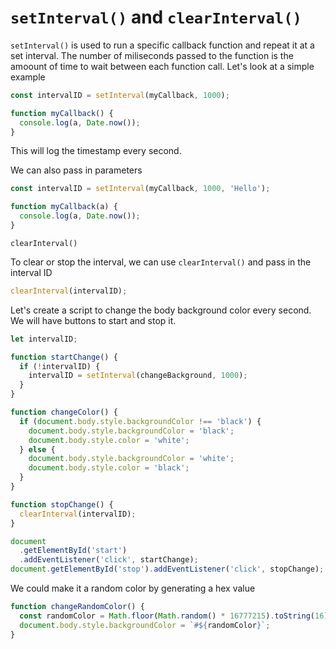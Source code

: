 # `setInterval()` and `clearInterval()`

`setInterval()` is used to run a specific callback function and repeat it at a set interval. The number of miliseconds passed to the function is the amoount of time to wait between each function call. Let's look at a simple example

```js
const intervalID = setInterval(myCallback, 1000);

function myCallback() {
  console.log(a, Date.now());
}
```

This will log the timestamp every second.

We can also pass in parameters

```JavaScript
const intervalID = setInterval(myCallback, 1000, 'Hello');

function myCallback(a) {
  console.log(a, Date.now());
}
```

`clearInterval()`

To clear or stop the interval, we can use `clearInterval()` and pass in the interval ID

```JavaScript
clearInterval(intervalID);
```

Let's create a script to change the body background color every second. We will have buttons to start and stop it.

```JavaScript
let intervalID;

function startChange() {
  if (!intervalID) {
    intervalID = setInterval(changeBackground, 1000);
  }
}

function changeColor() {
  if (document.body.style.backgroundColor !== 'black') {
    document.body.style.backgroundColor = 'black';
    document.body.style.color = 'white';
  } else {
    document.body.style.backgroundColor = 'white';
    document.body.style.color = 'black';
  }
}

function stopChange() {
  clearInterval(intervalID);
}

document
  .getElementById('start')
  .addEventListener('click', startChange);
document.getElementById('stop').addEventListener('click', stopChange);

```


We could make it a random color by generating a hex value

```JavaScript
function changeRandomColor() {
  const randomColor = Math.floor(Math.random() * 16777215).toString(16);
  document.body.style.backgroundColor = `#${randomColor}`;
}
```